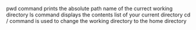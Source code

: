 pwd command prints the absolute path name of the currect working directory
ls command displays the contents list of your current directory
cd / command is used to change the working directory to the home directory
